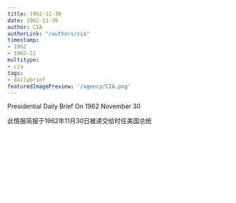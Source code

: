 ```yaml
---
title: 1962-11-30
date: 1962-11-30
author: CIA 
authorLink: "/authors/cia"
timestamp: 
- 1962
- 1962-11
multitype: 
- cia
tags: 
- dailybrief
featuredImagePreview: '/agency/CIA.png'
---
```



Presidential Daily Brief On 1962 November 30

此情报简报于1962年11月30日被递交给时任美国总统

<!--more-->





<div id="over" style="width:100%; overflow:hidden"> <iframe id="sFrame" name="sFrame" frameborder="no" border="0"  allowfullscreen marginwidth="0" scrolling="no" src = " /CIA/1962-11-30.html "  style = " position:absulute; width: 806px; top: 300;" > </iframe> </div>